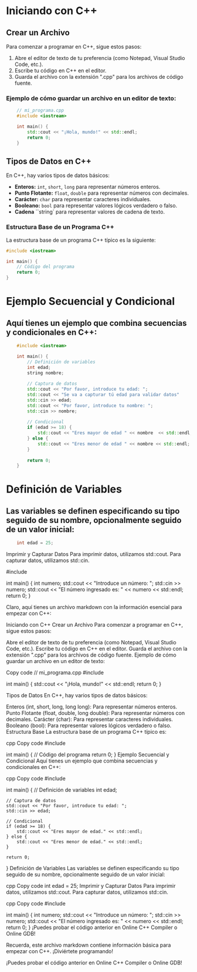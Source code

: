 # Iniciando con C++

## Crear un Archivo

Para comenzar a programar en C++, sigue estos pasos:

1. Abre el editor de texto de tu preferencia (como Notepad, Visual Studio Code, etc.).
2. Escribe tu código en C++ en el editor.
3. Guarda el archivo con la extensión ".cpp" para los archivos de código fuente.

### Ejemplo de cómo guardar un archivo en un editor de texto:


```c++
    // mi_programa.cpp
    #include <iostream>

    int main() {
        std::cout << "¡Hola, mundo!" << std::endl;
        return 0;
    }
```

## Tipos de Datos en C++

En C++, hay varios tipos de datos básicos:

- **Enteros:** `int`, `short`, `long` para representar números enteros.
- **Punto Flotante:** `float`, `double` para representar números con decimales.
- **Carácter:** `char` para representar caracteres individuales.
- **Booleano:** `bool` para representar valores lógicos verdadero o falso.
- **Cadena** ``string` para representar valores de cadena de texto.

### Estructura Base de un Programa C++

La estructura base de un programa C++ típico es la siguiente:

```cpp
#include <iostream>

int main() {
    // Código del programa
    return 0;
}
```

# Ejemplo Secuencial y Condicional
## Aquí tienes un ejemplo que combina secuencias y condicionales en C++:

```cpp
    #include <iostream>

    int main() {
        // Definición de variables
        int edad;
        string nombre;
        
        // Captura de datos
        std::cout << "Por favor, introduce tu edad: ";
        std::cout << "Se va a capturar tú edad para validar datos"
        std::cin >> edad;
        std::cout << "Por favor, introduce tu nombre: ";
        std::cin >> nombre;
        
        // Condicional
        if (edad >= 18) {
            std::cout << "Eres mayor de edad " << nombre  << std::endl;
        } else {
            std::cout << "Eres menor de edad " << nombre << std::endl;
        }
        
        return 0;
    }
```


# Definición de Variables
## Las variables se definen especificando su tipo seguido de su nombre, opcionalmente seguido de un valor inicial:

```cpp
    int edad = 25;
```

Imprimir y Capturar Datos
Para imprimir datos, utilizamos std::cout. Para capturar datos, utilizamos std::cin.

#include <iostream>

int main() {
    int numero;
    std::cout << "Introduce un número: ";
    std::cin >> numero;
    std::cout << "El número ingresado es: " << numero << std::endl;
    return 0;
}



Claro, aquí tienes un archivo markdown con la información esencial para empezar con C++:

Iniciando con C++
Crear un Archivo
Para comenzar a programar en C++, sigue estos pasos:

Abre el editor de texto de tu preferencia (como Notepad, Visual Studio Code, etc.).
Escribe tu código en C++ en el editor.
Guarda el archivo con la extensión ".cpp" para los archivos de código fuente.
Ejemplo de cómo guardar un archivo en un editor de texto:


Copy code
// mi_programa.cpp
#include <iostream>

int main() {
    std::cout << "¡Hola, mundo!" << std::endl;
    return 0;
}

Tipos de Datos
En C++, hay varios tipos de datos básicos:

Enteros (int, short, long, long long): Para representar números enteros.
Punto Flotante (float, double, long double): Para representar números con decimales.
Carácter (char): Para representar caracteres individuales.
Booleano (bool): Para representar valores lógicos verdadero o falso.
Estructura Base
La estructura base de un programa C++ típico es:

cpp
Copy code
#include <iostream>

int main() {
    // Código del programa
    return 0;
}
Ejemplo Secuencial y Condicional
Aquí tienes un ejemplo que combina secuencias y condicionales en C++:

cpp
Copy code
#include <iostream>

int main() {
    // Definición de variables
    int edad;
    
    // Captura de datos
    std::cout << "Por favor, introduce tu edad: ";
    std::cin >> edad;
    
    // Condicional
    if (edad >= 18) {
        std::cout << "Eres mayor de edad." << std::endl;
    } else {
        std::cout << "Eres menor de edad." << std::endl;
    }
    
    return 0;
}
Definición de Variables
Las variables se definen especificando su tipo seguido de su nombre, opcionalmente seguido de un valor inicial:

cpp
Copy code
int edad = 25;
Imprimir y Capturar Datos
Para imprimir datos, utilizamos std::cout. Para capturar datos, utilizamos std::cin.

cpp
Copy code
#include <iostream>

int main() {
    int numero;
    std::cout << "Introduce un número: ";
    std::cin >> numero;
    std::cout << "El número ingresado es: " << numero << std::endl;
    return 0;
}
¡Puedes probar el código anterior en Online C++ Compiler o Online GDB!

Recuerda, este archivo markdown contiene información básica para empezar con C++. ¡Diviértete programando!

¡Puedes probar el código anterior en Online C++ Compiler o Online GDB!


